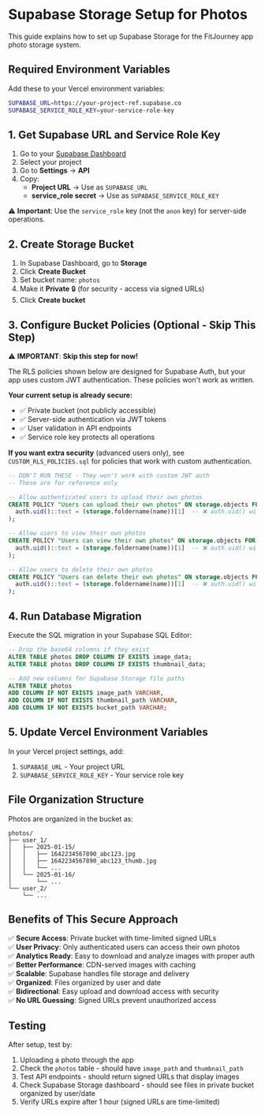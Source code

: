 # Supabase Storage Setup for Photos

This guide explains how to set up Supabase Storage for the FitJourney app photo storage system.

## Required Environment Variables

Add these to your Vercel environment variables:

```bash
SUPABASE_URL=https://your-project-ref.supabase.co
SUPABASE_SERVICE_ROLE_KEY=your-service-role-key
```

## 1. Get Supabase URL and Service Role Key

1. Go to your [Supabase Dashboard](https://supabase.com/dashboard)
2. Select your project
3. Go to **Settings** → **API**
4. Copy:
   - **Project URL** → Use as `SUPABASE_URL`
   - **service_role secret** → Use as `SUPABASE_SERVICE_ROLE_KEY`

⚠️ **Important**: Use the `service_role` key (not the `anon` key) for server-side operations.

## 2. Create Storage Bucket

1. In Supabase Dashboard, go to **Storage**
2. Click **Create Bucket**
3. Set bucket name: `photos`
4. Make it **Private** 🔒 (for security - access via signed URLs)
5. Click **Create bucket**

## 3. Configure Bucket Policies (Optional - Skip This Step)

⚠️ **IMPORTANT**: **Skip this step for now!** 

The RLS policies shown below are designed for Supabase Auth, but your app uses custom JWT authentication. These policies won't work as written.

**Your current setup is already secure:**
- ✅ Private bucket (not publicly accessible)
- ✅ Server-side authentication via JWT tokens  
- ✅ User validation in API endpoints
- ✅ Service role key protects all operations

**If you want extra security** (advanced users only), see `CUSTOM_RLS_POLICIES.sql` for policies that work with custom authentication.

```sql
-- DON'T RUN THESE - They won't work with custom JWT auth
-- These are for reference only

-- Allow authenticated users to upload their own photos
CREATE POLICY "Users can upload their own photos" ON storage.objects FOR INSERT WITH CHECK (
  auth.uid()::text = (storage.foldername(name))[1]  -- ❌ auth.uid() will be null
);

-- Allow users to view their own photos  
CREATE POLICY "Users can view their own photos" ON storage.objects FOR SELECT USING (
  auth.uid()::text = (storage.foldername(name))[1]  -- ❌ auth.uid() will be null
);

-- Allow users to delete their own photos
CREATE POLICY "Users can delete their own photos" ON storage.objects FOR DELETE USING (
  auth.uid()::text = (storage.foldername(name))[1]  -- ❌ auth.uid() will be null
);
```

## 4. Run Database Migration

Execute the SQL migration in your Supabase SQL Editor:

```sql
-- Drop the base64 columns if they exist
ALTER TABLE photos DROP COLUMN IF EXISTS image_data;
ALTER TABLE photos DROP COLUMN IF EXISTS thumbnail_data;

-- Add new columns for Supabase Storage file paths
ALTER TABLE photos 
ADD COLUMN IF NOT EXISTS image_path VARCHAR,
ADD COLUMN IF NOT EXISTS thumbnail_path VARCHAR,
ADD COLUMN IF NOT EXISTS bucket_path VARCHAR;
```

## 5. Update Vercel Environment Variables

In your Vercel project settings, add:

1. `SUPABASE_URL` - Your project URL
2. `SUPABASE_SERVICE_ROLE_KEY` - Your service role key

## File Organization Structure

Photos are organized in the bucket as:
```
photos/
├── user_1/
│   ├── 2025-01-15/
│   │   ├── 1642234567890_abc123.jpg
│   │   ├── 1642234567890_abc123_thumb.jpg
│   │   └── ...
│   └── 2025-01-16/
│       └── ...
└── user_2/
    └── ...
```

## Benefits of This Secure Approach

✅ **Secure Access**: Private bucket with time-limited signed URLs  
✅ **User Privacy**: Only authenticated users can access their own photos  
✅ **Analytics Ready**: Easy to download and analyze images with proper auth  
✅ **Better Performance**: CDN-served images with caching  
✅ **Scalable**: Supabase handles file storage and delivery  
✅ **Organized**: Files organized by user and date  
✅ **Bidirectional**: Easy upload and download access with security  
✅ **No URL Guessing**: Signed URLs prevent unauthorized access  

## Testing

After setup, test by:
1. Uploading a photo through the app
2. Check the `photos` table - should have `image_path` and `thumbnail_path`
3. Test API endpoints - should return signed URLs that display images
4. Check Supabase Storage dashboard - should see files in private bucket organized by user/date
5. Verify URLs expire after 1 hour (signed URLs are time-limited)